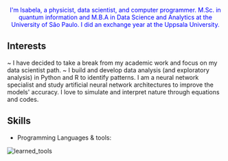 <p style="color:blue" align="center">
 I'm Isabela, a physicist, data scientist, and computer programmer. 
    M.Sc. in quantum information and M.B.A in Data Science and Analytics at the University of São Paulo. I did an exchange year at the Uppsala University. 
</b><br>
</p>

## Interests
~ I have decided to take a break from my academic work and focus on my data scientist path. ~
I build and develop data analysis (and exploratory analysis) in Python and R to identify patterns. I am a neural network specialist and study artificial neural network architectures to improve the models' accuracy. I love to simulate and interpret nature through equations and codes.


## Skills

- Programming Languages & tools:

![learned_tools](https://github.com/isadays/isadays/assets/59461869/ef598ea3-55c5-4b2a-8d6b-3b42fbb85253)
